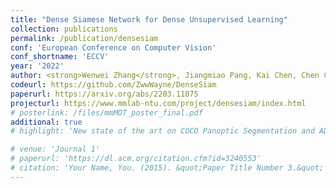 ```yaml
---
title: "Dense Siamese Network for Dense Unsupervised Learning"
collection: publications
permalink: /publication/densesiam
conf: 'European Conference on Computer Vision'
conf_shortname: 'ECCV'
year: '2022'
author: <strong>Wenwei Zhang</strong>, Jiangmiao Pang, Kai Chen, Chen Change Loy
codeurl: https://github.com/ZwwWayne/DenseSiam
paperurl: https://arxiv.org/abs/2203.11075
projecturl: https://www.mmlab-ntu.com/project/densesiam/index.html
# posterlink: /files/mmMOT_poster_final.pdf
additional: true
# highlight: 'New state of the art on COCO Panoptic Segmentation and ADE20K Semantic Segmentation datasets.'

# venue: 'Journal 1'
# paperurl: 'https://dl.acm.org/citation.cfm?id=3240553'
# citation: 'Your Name, You. (2015). &quot;Paper Title Number 3.&quot; <i>Journal 1</i>. 1(3).'
---
```

